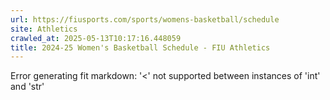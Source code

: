 ```yaml
---
url: https://fiusports.com/sports/womens-basketball/schedule
site: Athletics
crawled_at: 2025-05-13T10:17:16.448059
title: 2024-25 Women's Basketball Schedule - FIU Athletics
---
```


Error generating fit markdown: '<' not supported between instances of 'int' and 'str'